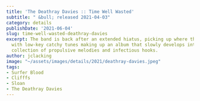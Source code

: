 ```yaml
---
title: 'The Deathray Davies :: Time Well Wasted'
subtitle: " &bull; released 2021-04-03"
category: details
publishDate: '2021-06-04'
slug: time-well-wasted-deathray-davies
excerpt: The band is back after an extended hiatus, picking up where they left off,
  with low-key catchy tunes making up an album that slowly develops into an outstanding
  collection of propulsive melodies and infectious hooks.
author: jclacking
image: "~/assets/images/details/2021/deathray-davies.jpeg"
tags:
- Surfer Blood
- Clifffs
- Sloan
- The Deathray Davies
---
```


